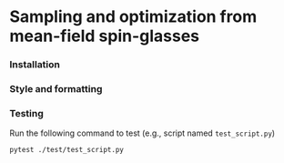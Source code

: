 # Sampling and optimization from mean-field spin-glasses

### Installation

### Style and formatting

### Testing
Run the following command to test (e.g., script named `test_script.py`)
```
pytest ./test/test_script.py
```